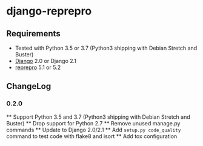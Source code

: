 # django-reprepro

## Requirements

* Tested with Python 3.5 or 3.7 (Python3 shipping with Debian Stretch and Buster)
* [Django](https://www.djangoproject.com/) 2.0 or Django 2.1
* [reprepro](https://wiki.debian.org/DebianRepository/SetupWithReprepro) 5.1 or 5.2

## ChangeLog

### 0.2.0

** Support Python 3.5 and 3.7 (Python3 shipping with Debian Stretch and Buster)
** Drop support for Python 2.7
** Remove unused manage.py commands
** Update to Django 2.0/2.1
** Add `setup.py code_quality` command to test code with flake8 and isort
** Add tox configuration
